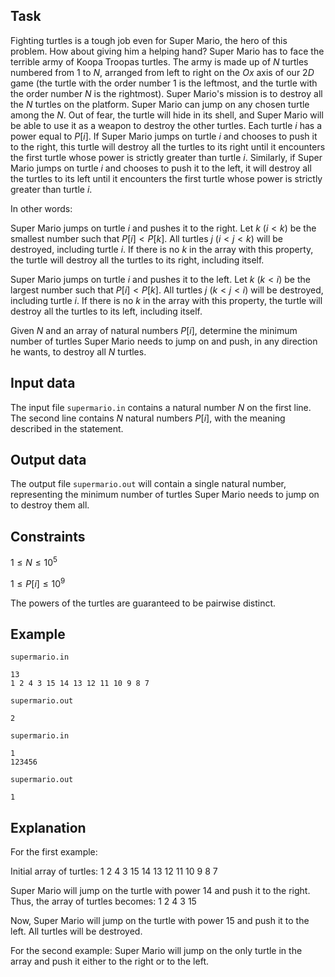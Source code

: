 ## Task

Fighting turtles is a tough job even for Super Mario, the hero of this problem. How about giving him a helping hand? Super Mario has to face the terrible army of Koopa Troopas turtles. The army is made up of $N$ turtles numbered from $1$ to $N$, arranged from left to right on the $Ox$ axis of our $2D$ game (the turtle with the order number $1$ is the leftmost, and the turtle with the order number $N$ is the rightmost). Super Mario's mission is to destroy all the $N$ turtles on the platform. Super Mario can jump on any chosen turtle among the $N$. Out of fear, the turtle will hide in its shell, and Super Mario will be able to use it as a weapon to destroy the other turtles. Each turtle $i$ has a power equal to $P[i]$. If Super Mario jumps on turtle $i$ and chooses to push it to the right, this turtle will destroy all the turtles to its right until it encounters the first turtle whose power is strictly greater than turtle $i$. Similarly, if Super Mario jumps on turtle $i$ and chooses to push it to the left, it will destroy all the turtles to its left until it encounters the first turtle whose power is strictly greater than turtle $i$.

In other words: 

Super Mario jumps on turtle $i$ and pushes it to the right. Let $k$ $(i < k)$ be the smallest number such that $P[i] < P[k]$. All turtles $j$ $(i < j < k)$ will be destroyed, including turtle $i$. If there is no $k$ in the array with this property, the turtle will destroy all the turtles to its right, including itself.

Super Mario jumps on turtle $i$ and pushes it to the left. Let $k$ $(k < i)$ be the largest number such that $P[i] < P[k]$. All turtles $j$ $(k < j < i)$ will be destroyed, including turtle $i$. If there is no $k$ in the array with this property, the turtle will destroy all the turtles to its left, including itself.

Given $N$ and an array of natural numbers $P[i]$, determine the minimum number of turtles Super Mario needs to jump on and push, in any direction he wants, to destroy all $N$ turtles.

## Input data

The input file `supermario.in` contains a natural number $N$ on the first line. The second line contains $N$ natural numbers $P[i]$, with the meaning described in the statement.

## Output data

The output file `supermario.out` will contain a single natural number, representing the minimum number of turtles Super Mario needs to jump on to destroy them all.

## Constraints

$1 \leq N \leq 10^5$

$1 \leq P[i] \leq 10^9$

The powers of the turtles are guaranteed to be pairwise distinct.

## Example

`supermario.in`
```
13
1 2 4 3 15 14 13 12 11 10 9 8 7
```

`supermario.out`
```
2
```

`supermario.in`
```
1
123456
```

`supermario.out`
```
1
```

## Explanation

For the first example:

Initial array of turtles: $1 \ 2 \ 4 \ 3 \ 15 \ 14 \ 13 \ 12 \ 11 \ 10 \ 9 \ 8 \ 7$

Super Mario will jump on the turtle with power $14$ and push it to the right. Thus, the array of turtles becomes: $1 \ 2 \ 4 \ 3 \ 15$

Now, Super Mario will jump on the turtle with power $15$ and push it to the left. All turtles will be destroyed.

For the second example: Super Mario will jump on the only turtle in the array and push it either to the right or to the left.